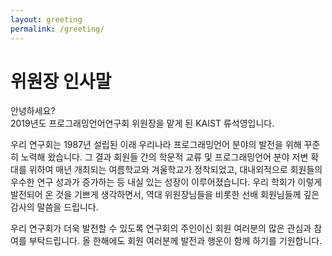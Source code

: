 ```yaml
---
layout: greeting
permalink: /greeting/
---
```


# 위원장 인사말

안녕하세요?  
2019년도 프로그래밍언어연구회 위원장을 맡게 된 KAIST 류석영입니다.

우리 연구회는 1987년 설립된 이래 우리나라 프로그래밍언어 분야의 발전을 위해 꾸준히 노력해 왔습니다. 그 결과 회원들 간의 학문적 교류 및 프로그래밍언어 분야 저변 확대를 위하여 매년 개최되는 여름학교와 겨울학교가 정착되었고, 대내외적으로 회원들의 우수한 연구 성과가 증가하는 등 내실 있는 성장이 이루어졌습니다. 우리 학회가 이렇게 발전되어 온 것을 기쁘게 생각하면서, 역대 위원장님들을 비롯한 선배 회원님들께 깊은 감사의 말씀을 드립니다.

우리 연구회가 더욱 발전할 수 있도록 연구회의 주인이신 회원 여러분의 많은 관심과 참여를 부탁드립니다. 올 한해에도 회원 여러분께 발전과 행운이 함께 하기를 기원합니다.
